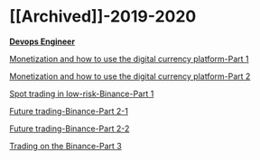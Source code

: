# [[Archived]]-2019-2020

**[Devops Engineer](../devops/Devops.md)**

<a href="https://www.aparat.com/v/TBk6t" target="_blank">Monetization and how to use the digital currency platform-Part 1</a>

<a href="https://www.aparat.com/v/WCUZ3" target="_blank">Monetization and how to use the digital currency platform-Part 2</a>

<a href="https://www.aparat.com/v/rbOZ9" target="_blank">Spot trading in low-risk-Binance-Part 1</a>

<a href="https://www.aparat.com/v/3o7hj" target="_blank">Future trading-Binance-Part 2-1</a>

<a href="https://www.aparat.com/v/D6TGn" target="_blank">Future trading-Binance-Part 2-2</a>

<a href="https://www.aparat.com/v/lc5Wt" target="_blank">Trading on the Binance-Part 3</a>

